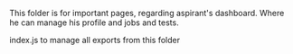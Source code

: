 This folder is for important pages, regarding aspirant's dashboard. Where he can manage his
profile and jobs and tests.

index.js to manage all exports from this folder